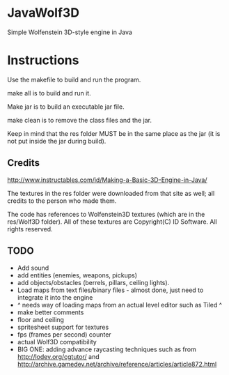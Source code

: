 # JavaWolf3D
Simple Wolfenstein 3D-style engine in Java

# Instructions
Use the makefile to build and run the program.

make all is to build and run it.

Make jar is to build an executable jar file.

make clean is to remove the class files and the jar.

Keep in mind that the res folder MUST be in the same place as the jar (it is not put inside the jar during build).
## Credits
http://www.instructables.com/id/Making-a-Basic-3D-Engine-in-Java/

The textures in the res folder were downloaded from that site as well; all credits to the person who made them.

The code has references to Wolfenstein3D textures (which are in the res/Wolf3D folder). All of these textures are Copyright(C) ID Software. All rights reserved.

## TODO
* Add sound
* add entities (enemies, weapons, pickups)
* add objects/obstacles (berrels, pillars, ceiling lights).
* Load maps from text files/binary files - almost done, just need to integrate it into the engine
* ^ needs way of loading maps from an actual level editor such as Tiled ^
* make better comments
* floor and ceiling
* spritesheet support for textures
* fps (frames per second) counter
* actual Wolf3D compatibility
* BIG ONE: adding advance raycasting techniques such as from http://lodev.org/cgtutor/ and http://archive.gamedev.net/archive/reference/articles/article872.html
